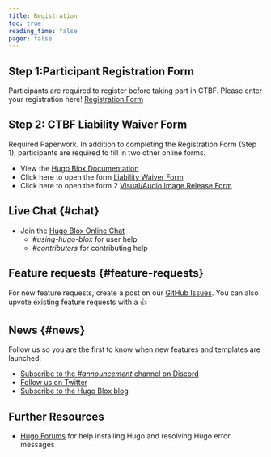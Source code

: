 ```yaml
---
title: Registration
toc: true
reading_time: false
pager: false
---
```


## Step 1:Participant Registration Form
Participants are required to register before taking part in CTBF. Please enter your registration here!
[Registration Form](https://forms.office.com/r/ev3K96X5Yq/) 


## Step 2: CTBF Liability Waiver Form
Required Paperwork. In addition to completing the Registration Form (Step 1), participants are required to fill in two other online forms.
- View the [Hugo Blox Documentation](https://docs.hugoblox.com/)
- Click here to open the form [Liability Waiver Form](https://na1.documents.adobe.com/public/esignWidget?wid=CBFCIBAA3AAABLblqZhC4czPcGSlxYFraow3nsKjxmBf80DGujY3lOzx0FsdXQUf70vrz8_eWiIxNnSBAtbE*)
- Click here to open the form 2 [Visual/Audio Image Release Form](https://na1.documents.adobe.com/public/esignWidget?wid=CBFCIBAA3AAABLblqZhCDByIOSGOfEo0Jhc6S3DAkvobFY5zY-hhi4ApFshZ5_IKKKwKQTNrL9TekHohqzcs*)

 
## Live Chat {#chat}

- Join the [Hugo Blox Online Chat](https://discord.gg/z8wNYzb)
  - _#using-hugo-blox_ for user help
  - _#contributors_ for contributing help

## Feature requests {#feature-requests}

For new feature requests, create a post on our [GitHub Issues](https://github.com/HugoBlox/hugo-blox-builder/issues). You can also upvote existing feature requests with a 👍

## News {#news}

Follow us so you are the first to know when new features and templates are launched:

- [Subscribe to the _#announcement_ channel on Discord](https://discord.gg/z8wNYzb)
- [Follow us on Twitter](https://twitter.com/GetResearchDev)
- [Subscribe to the Hugo Blox blog](https://hugoblox.com/blog/)

## Further Resources

- [Hugo Forums](https://discourse.gohugo.io/) for help installing Hugo and resolving Hugo error messages

